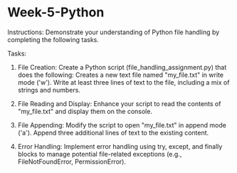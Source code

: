 # Week-5-Python
Instructions: Demonstrate your understanding of Python file handling by completing the following tasks.

Tasks:
1. File Creation:
Create a Python script (file_handling_assignment.py) that does the following:
Creates a new text file named "my_file.txt" in write mode ('w').
Write at least three lines of text to the file, including a mix of strings and numbers.

2. File Reading and Display:
Enhance your script to read the contents of "my_file.txt" and display them on the console.

3. File Appending:
Modify the script to open "my_file.txt" in append mode ('a').
Append three additional lines of text to the existing content.

4. Error Handling:
Implement error handling using try, except, and finally blocks to manage potential file-related exceptions (e.g., FileNotFoundError, PermissionError).
